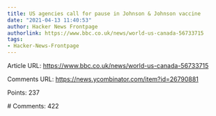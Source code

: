 ```yaml
---
title: US agencies call for pause in Johnson & Johnson vaccine
date: "2021-04-13 11:40:53"
author: Hacker News Frontpage
authorlink: https://www.bbc.co.uk/news/world-us-canada-56733715
tags:
- Hacker-News-Frontpage
---
```


<p>Article URL: <a href="https://www.bbc.co.uk/news/world-us-canada-56733715">https://www.bbc.co.uk/news/world-us-canada-56733715</a></p>
<p>Comments URL: <a href="https://news.ycombinator.com/item?id=26790881">https://news.ycombinator.com/item?id=26790881</a></p>
<p>Points: 237</p>
<p># Comments: 422</p>
